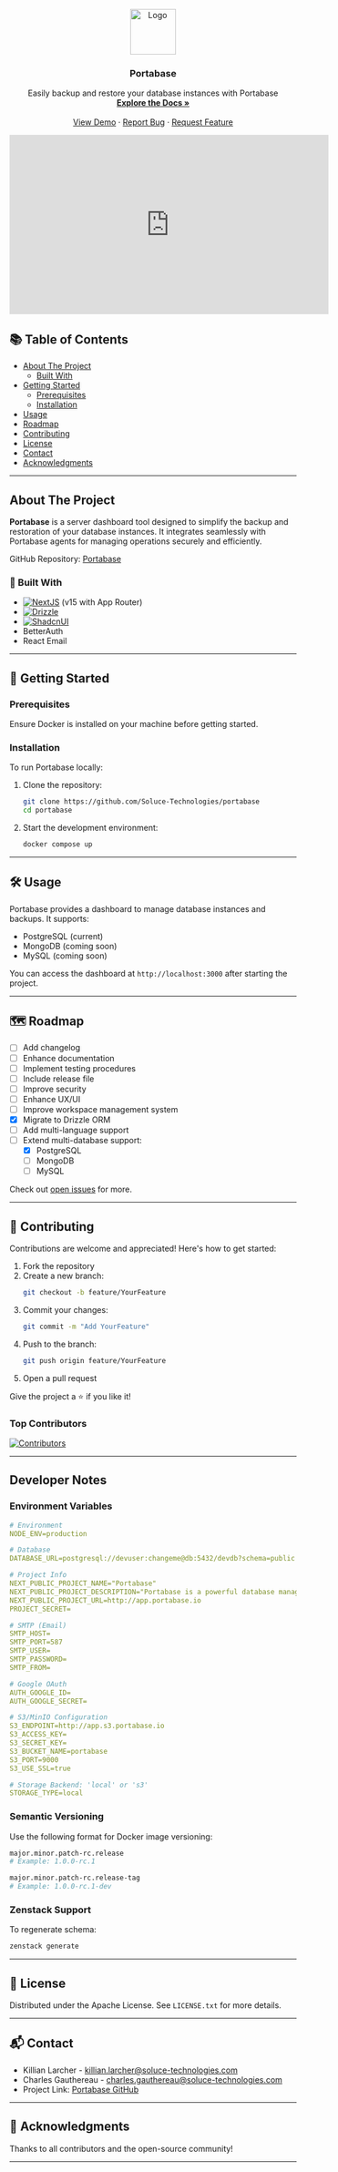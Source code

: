 <br />
<div align="center">
  <a href="https://portabase.io">
    <img src="/public/images/logo.png" alt="Logo" width="80" height="80">
  </a>

  <h3 align="center">Portabase</h3>

  <p align="center">
    Easily backup and restore your database instances with Portabase
    <br />
    <a href="https://portabase.io"><strong>Explore the Docs »</strong></a>
    <br />
    <br />
    <a href="https://portabase.io">View Demo</a>
    ·
    <a href="https://github.com/Soluce-Technologies/portabase/issues/new?labels=bug&template=bug-report---.md">Report Bug</a>
    ·
    <a href="https://github.com/Soluce-Technologies/portabase/issues/new?labels=enhancement&template=feature-request---.md">Request Feature</a>
  </p>

<iframe width="560" height="315" src="https://www.youtube.com/watch?v=D9uFrGxLc4s" frameborder="0" allow="accelerometer; autoplay; clipboard-write; encrypted-media; gyroscope; picture-in-picture" allowfullscreen></iframe>
</div>



## 📚 Table of Contents

- [About The Project](#about-the-project)
    - [Built With](#built-with)
- [Getting Started](#getting-started)
    - [Prerequisites](#prerequisites)
    - [Installation](#installation)
- [Usage](#usage)
- [Roadmap](#roadmap)
- [Contributing](#contributing)
- [License](#license)
- [Contact](#contact)
- [Acknowledgments](#acknowledgments)

---

## About The Project

**Portabase** is a server dashboard tool designed to simplify the backup and restoration of your database instances. It integrates seamlessly with Portabase agents for managing operations securely and efficiently.

GitHub Repository: [Portabase](https://github.com/Soluce-Technologies/portabase)

### 🔧 Built With

- [![NextJS][NextJS]][NextJS-url] (v15 with App Router)
- [![Drizzle][Drizzle]][Drizzle-url]
- [![ShadcnUI][ShadcnUI]][ShadcnUI-url]
- BetterAuth
- React Email

---

## 🚀 Getting Started

### Prerequisites

Ensure Docker is installed on your machine before getting started.

### Installation

To run Portabase locally:

1. Clone the repository:
    ```bash
    git clone https://github.com/Soluce-Technologies/portabase
    cd portabase
    ```
2. Start the development environment:
    ```bash
    docker compose up
    ```

---

## 🛠️ Usage

Portabase provides a dashboard to manage database instances and backups. It supports:

- PostgreSQL (current)
- MongoDB (coming soon)
- MySQL (coming soon)

You can access the dashboard at `http://localhost:3000` after starting the project.

---

## 🗺️ Roadmap

- [ ] Add changelog
- [ ] Enhance documentation
- [ ] Implement testing procedures
- [ ] Include release file
- [ ] Improve security
- [ ] Enhance UX/UI
- [ ] Improve workspace management system
- [x] Migrate to Drizzle ORM
- [ ] Add multi-language support
- [ ] Extend multi-database support:
    - [x] PostgreSQL
    - [ ] MongoDB
    - [ ] MySQL

Check out [open issues](https://github.com/Soluce-Technologies/portabase/issues) for more.

---

## 🤝 Contributing

Contributions are welcome and appreciated! Here's how to get started:

1. Fork the repository
2. Create a new branch:
    ```bash
    git checkout -b feature/YourFeature
    ```
3. Commit your changes:
    ```bash
    git commit -m "Add YourFeature"
    ```
4. Push to the branch:
    ```bash
    git push origin feature/YourFeature
    ```
5. Open a pull request

Give the project a ⭐ if you like it!

### Top Contributors

[![Contributors](https://contrib.rocks/image?repo=Soluce-Technologies/portabase)](https://github.com/Soluce-Technologies/portabase/graphs/contributors)

---

## Developer Notes

### Environment Variables

```yml
# Environment
NODE_ENV=production

# Database
DATABASE_URL=postgresql://devuser:changeme@db:5432/devdb?schema=public

# Project Info
NEXT_PUBLIC_PROJECT_NAME="Portabase"
NEXT_PUBLIC_PROJECT_DESCRIPTION="Portabase is a powerful database manager"
NEXT_PUBLIC_PROJECT_URL=http://app.portabase.io
PROJECT_SECRET=

# SMTP (Email)
SMTP_HOST=
SMTP_PORT=587
SMTP_USER=
SMTP_PASSWORD=
SMTP_FROM=

# Google OAuth
AUTH_GOOGLE_ID=
AUTH_GOOGLE_SECRET=

# S3/MinIO Configuration
S3_ENDPOINT=http://app.s3.portabase.io
S3_ACCESS_KEY=
S3_SECRET_KEY=
S3_BUCKET_NAME=portabase
S3_PORT=9000
S3_USE_SSL=true

# Storage Backend: 'local' or 's3'
STORAGE_TYPE=local
```

### Semantic Versioning

Use the following format for Docker image versioning:

```bash
major.minor.patch-rc.release
# Example: 1.0.0-rc.1

major.minor.patch-rc.release-tag
# Example: 1.0.0-rc.1-dev
```

### Zenstack Support

To regenerate schema:

```bash
zenstack generate
```

---

## 📄 License

Distributed under the Apache License. See `LICENSE.txt` for more details.

---

## 📬 Contact

- Killian Larcher - killian.larcher@soluce-technologies.com
- Charles Gauthereau - charles.gauthereau@soluce-technologies.com
- Project Link: [Portabase GitHub](https://github.com/Soluce-Technologies/portabase)

---

## 🙏 Acknowledgments

Thanks to all contributors and the open-source community!

---

[NextJS]: https://img.shields.io/badge/next.js-000000?style=for-the-badge&logo=nextdotjs&logoColor=white
[Drizzle]: https://img.shields.io/badge/Drizzle-111?style=for-the-badge&logo=Drizzle&logoColor=c5f74f
[ShadcnUI]: https://img.shields.io/badge/shadcn/ui-000000?style=for-the-badge&logo=shadcn/ui&logoColor=white
[NextJS-url]: https://nextjs.org/
[Drizzle-url]: https://orm.drizzle.team/
[ShadcnUI-url]: https://ui.shadcn.com/
